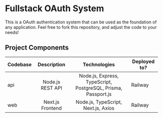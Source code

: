 # Fullstack OAuth System

This is a OAuth authentication system that can be used as the foundation of any application. Feel free to fork this repository, and adjust the code to your needs!

## Project Components

| Codebase |   Description    |                         Technologies                          | Deployed to? |
| -------- | :--------------: | :-----------------------------------------------------------: | ------------ |
| api      | Node.js REST API | Node.js, Express, TypeScript, PostgreSQL, Prisma, Passport.js | Railway      |
| web      | Next.js Frontend |              Node.js, TypeScript, Next.js, Axios              | Railway      |
